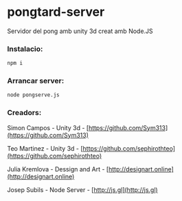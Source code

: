 # pongtard-server
Servidor del pong amb unity 3d creat amb Node.JS

### Instalacio:
```sh
npm i
```

### Arrancar server:
```sh
node pongserve.js
```

### Creadors:
Simon Campos - Unity 3d - [https://github.com/Sym313](https://github.com/Sym313)

Teo Martinez - Unity 3d - [https://github.com/sephirothteo](https://github.com/sephirothteo)

Julia Kremlova - Dessign and Art - [http://designart.online](http://designart.online)

Josep Subils - Node Server - [http://js.gl](http://js.gl)
